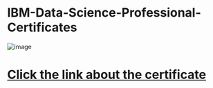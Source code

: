 # IBM-Data-Science-Professional-Certificates
![image](https://user-images.githubusercontent.com/112087783/229282047-ad3e19a0-fad1-454d-867e-f2fb59a97b4f.png) 

# [Click the link about the certificate](https://www.ibm.com/training/badge/data-science-professional-certificate)
